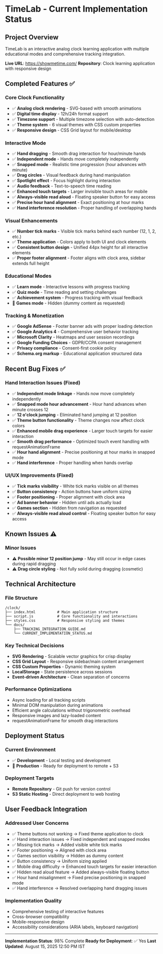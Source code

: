 # TimeLab - Current Implementation Status

## Project Overview
TimeLab is an interactive analog clock learning application with multiple educational modes and comprehensive tracking integration.

**Live URL**: https://showmetime.com/
**Repository**: Clock learning application with responsive design

## Completed Features ✅

### Core Clock Functionality
- ✅ **Analog clock rendering** - SVG-based with smooth animations
- ✅ **Digital time display** - 12h/24h format support
- ✅ **Timezone support** - Multiple timezone selection with auto-detection
- ✅ **Theme system** - 6 visual themes with CSS custom properties
- ✅ **Responsive design** - CSS Grid layout for mobile/desktop

### Interactive Mode
- ✅ **Hand dragging** - Smooth drag interaction for hour/minute hands
- ✅ **Independent mode** - Hands move completely independently
- ✅ **Snapped mode** - Realistic time progression (hour advances with minute)
- ✅ **Drag circles** - Visual feedback during hand manipulation
- ✅ **Spotlight effect** - Focus highlight during interaction
- ✅ **Audio feedback** - Text-to-speech time reading
- ✅ **Enhanced touch targets** - Larger invisible touch areas for mobile
- ✅ **Always-visible read aloud** - Floating speaker button for easy access
- ✅ **Precise hour hand alignment** - Exact positioning at hour marks
- ✅ **Hand interference resolution** - Proper handling of overlapping hands

### Visual Enhancements
- ✅ **Number tick marks** - Visible tick marks behind each number (12, 1, 2, etc.)
- ✅ **Theme application** - Colors apply to both UI and clock elements
- ✅ **Consistent button design** - Unified 44px height for all interactive elements
- ✅ **Proper footer alignment** - Footer aligns with clock area, sidebar extends full height

### Educational Modes
- ✅ **Learn mode** - Interactive lessons with progress tracking
- ✅ **Quiz mode** - Time reading and setting challenges
- ✅ **Achievement system** - Progress tracking with visual feedback
- 🚫 **Games mode** - Hidden (dummy content as requested)

### Tracking & Monetization
- ✅ **Google AdSense** - Footer banner ads with proper loading detection
- ✅ **Google Analytics 4** - Comprehensive user behavior tracking
- ✅ **Microsoft Clarity** - Heatmaps and user session recordings
- ✅ **Google Funding Choices** - GDPR/CCPA consent management
- ✅ **Privacy compliance** - Consent-first cookie policy
- ✅ **Schema.org markup** - Educational application structured data

## Recent Bug Fixes ✅

### Hand Interaction Issues (Fixed)
- ✅ **Independent mode linkage** - Hands now move completely independently
- ✅ **Snapped mode hour advancement** - Hour hand advances when minute crosses 12
- ✅ **12 o'clock jumping** - Eliminated hand jumping at 12 position
- ✅ **Theme button functionality** - Theme changes now affect clock colors
- ✅ **Enhanced mobile drag experience** - Larger touch targets for easier interaction
- ✅ **Smooth drag performance** - Optimized touch event handling with requestAnimationFrame
- ✅ **Hour hand alignment** - Precise positioning at hour marks in snapped mode
- ✅ **Hand interference** - Proper handling when hands overlap

### UI/UX Improvements (Fixed)
- ✅ **Tick marks visibility** - White tick marks visible on all themes
- ✅ **Button consistency** - Action buttons have uniform sizing
- ✅ **Footer positioning** - Proper alignment with clock area
- ✅ **Ad banner behavior** - Hidden until ads actually load
- ✅ **Games section** - Hidden from navigation as requested
- ✅ **Always-visible read aloud control** - Floating speaker button for easy access

## Known Issues ⚠️

### Minor Issues
- ⚠️ **Possible minor 12 position jump** - May still occur in edge cases during rapid dragging
- ⚠️ **Drag circle styling** - Not fully solid during dragging (cosmetic)

## Technical Architecture

### File Structure
```
/clock/
├── index.html          # Main application structure
├── script.js           # Core functionality and interactions  
├── styles.css          # Responsive styling and themes
└── docs/
    ├── TRACKING_INTEGRATION_GUIDE.md
    └── CURRENT_IMPLEMENTATION_STATUS.md
```

### Key Technical Decisions
- **SVG Rendering** - Scalable vector graphics for crisp display
- **CSS Grid Layout** - Responsive sidebar/main content arrangement
- **CSS Custom Properties** - Dynamic theming system
- **LocalStorage** - State persistence across sessions
- **Event-driven Architecture** - Clean separation of concerns

### Performance Optimizations
- Async loading for all tracking scripts
- Minimal DOM manipulation during animations
- Efficient angle calculations without trigonometric overhead
- Responsive images and lazy-loaded content
- requestAnimationFrame for smooth drag interactions

## Deployment Status

### Current Environment
- ✅ **Development** - Local testing and development
- 🔄 **Production** - Ready for deployment to remote + S3

### Deployment Targets
- **Remote Repository** - Git push for version control
- **S3 Static Hosting** - Direct deployment to web hosting

## User Feedback Integration

### Addressed User Concerns
- ✅ Theme buttons not working → Fixed theme application to clock
- ✅ Hand interaction issues → Fixed independent and snapped modes  
- ✅ Missing tick marks → Added visible white tick marks
- ✅ Footer positioning → Aligned with clock area
- ✅ Games section visibility → Hidden as dummy content
- ✅ Button consistency → Uniform sizing applied
- ✅ Mobile drag difficulty → Enhanced touch targets for easier interaction
- ✅ Hidden read aloud feature → Added always-visible floating button
- ✅ Hour hand misalignment → Fixed precise positioning in snapped mode
- ✅ Hand interference → Resolved overlapping hand dragging issues

### Implementation Quality
- Comprehensive testing of interactive features
- Cross-browser compatibility
- Mobile-responsive design
- Accessibility considerations (ARIA labels, keyboard navigation)

---

**Implementation Status**: 98% Complete
**Ready for Deployment**: ✅ Yes
**Last Updated**: August 15, 2025 12:50 PM IST